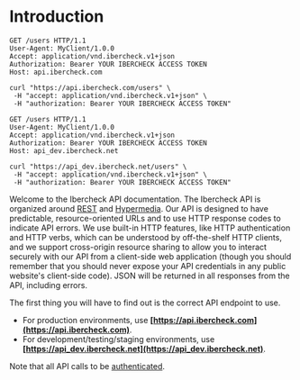 # Introduction

``` http
GET /users HTTP/1.1
User-Agent: MyClient/1.0.0
Accept: application/vnd.ibercheck.v1+json
Authorization: Bearer YOUR IBERCHECK ACCESS TOKEN
Host: api.ibercheck.com
```

```shell
curl "https://api.ibercheck.com/users" \
 -H "accept: application/vnd.ibercheck.v1+json" \
 -H "authorization: Bearer YOUR IBERCHECK ACCESS TOKEN"
```

``` http
GET /users HTTP/1.1
User-Agent: MyClient/1.0.0
Accept: application/vnd.ibercheck.v1+json
Authorization: Bearer YOUR IBERCHECK ACCESS TOKEN
Host: api_dev.ibercheck.net
```

```shell
curl "https://api_dev.ibercheck.net/users" \
 -H "accept: application/vnd.ibercheck.v1+json" \
 -H "authorization: Bearer YOUR IBERCHECK ACCESS TOKEN"
```

Welcome to the Ibercheck API documentation. The Ibercheck API is organized around
[REST](http://en.wikipedia.org/wiki/Representational_State_Transfer) and
[Hypermedia](#hypermedia).
Our API is designed to have predictable, resource-oriented URLs and to use HTTP response codes to indicate API errors.
We use built-in HTTP features, like HTTP authentication and HTTP verbs, which can be understood by off-the-shelf HTTP
clients, and we support cross-origin resource sharing to allow you to interact securely with our API from a client-side
web application
(though you should remember that you should never expose your API credentials in any public website's client-side code).
JSON will be returned in all responses from the API, including errors.

The first thing you will have to find out is the correct API endpoint to use.

* For production environments, use **[https://api.ibercheck.com](https://api.ibercheck.com)**.
* For development/testing/staging environments, use **[https://api_dev.ibercheck.net](https://api_dev.ibercheck.net)**.

Note that all API calls to be [authenticated](#authentication).

